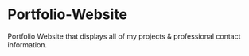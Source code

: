 # Portfolio-Website
Portfolio Website that displays all of my projects &amp; professional contact information.
